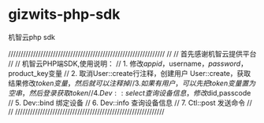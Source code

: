 # gizwits-php-sdk

机智云php sdk

///////////////////////////////////////////////////////////////
// 
// 首先感谢机智云提供平台
// 
// 机智云PHP端SDK,使用说明：
// 1. 修改$appid，$username，$password，$product_key变量
// 2. 取消User::create行注释，创建用户 User::create，获取结果修改$token变量，然后就可以注释掉
// 3. 如果有用户，可以先把token变量置为空串，然后登录获取token
// 4. Dev::select 查询设备信息，修改$did,passcode
// 5. Dev::bind 绑定设备
// 6. Dev::info 查询设备信息
// 7. Ctl::post 发送命令
// 
// ////////////////////////////////////////////////////////////
